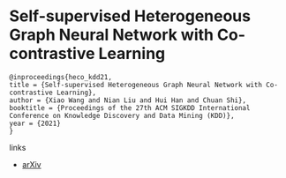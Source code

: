 # Self-supervised Heterogeneous Graph Neural Network with Co-contrastive Learning

```
@inproceedings{heco_kdd21,
title = {Self-supervised Heterogeneous Graph Neural Network with Co-contrastive Learning},
author = {Xiao Wang and Nian Liu and Hui Han and Chuan Shi},
booktitle = {Proceedings of the 27th ACM SIGKDD International Conference on Knowledge Discovery and Data Mining (KDD)},
year = {2021}
}
```

links
- [arXiv](https://arxiv.org/abs/2105.09111)
